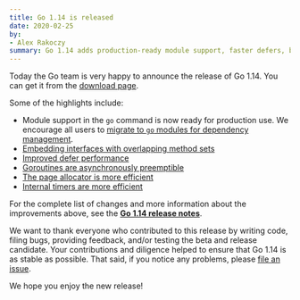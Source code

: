 ```yaml
---
title: Go 1.14 is released
date: 2020-02-25
by:
- Alex Rakoczy
summary: Go 1.14 adds production-ready module support, faster defers, better goroutine preemption, and more.
---
```



Today the Go team is very happy to announce the release of Go 1.14. You can get it from the [download page](https://golang.org/dl).

Some of the highlights include:

  - Module support in the `go` command is now ready for production use. We encourage all users to [migrate to `go` modules for dependency management](https://golang.org/doc/go1.14#introduction).
  - [Embedding interfaces with overlapping method sets](https://golang.org/doc/go1.14#language)
  - [Improved defer performance](https://golang.org/doc/go1.14#runtime)
  - [Goroutines are asynchronously preemptible](https://golang.org/doc/go1.14#runtime)
  - [The page allocator is more efficient](https://golang.org/doc/go1.14#runtime)
  - [Internal timers are more efficient](https://golang.org/doc/go1.14#runtime)

For the complete list of changes and more information about the improvements above, see the [**Go 1.14 release notes**](https://golang.org/doc/go1.14).

We want to thank everyone who contributed to this release by writing code, filing bugs, providing feedback, and/or testing the beta and release candidate.
Your contributions and diligence helped to ensure that Go 1.14 is as stable as possible.
That said, if you notice any problems, please [file an issue](https://golang.org/issue/new).

We hope you enjoy the new release!
